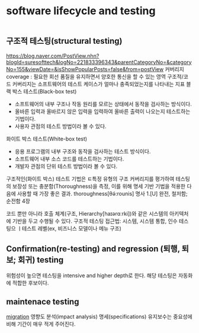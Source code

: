 # software lifecycle and testing

~~~
~~~
## 구조적 테스팅(structural testing)
https://blog.naver.com/PostView.nhn?blogId=suresofttech&logNo=221833396343&parentCategoryNo=&categoryNo=155&viewDate=&isShowPopularPosts=false&from=postView
커버리지 coverage : 필요한 회선 품질을 유지하면서 양호한 통신을 할 수 있는 영역
구조적/코드 커버리지는 소프트웨어의 테스트 케이스가 얼마나 충족되었는지를 나타내는 지표
블랙 박스 테스트(Black-box test)
- 소프트웨어의 내부 구조나 작동 원리를 모르는 상태에서 동작을 검사하는 방식이다.
- 올바른 입력과 올바르지 않은 입력을 입력하여 올바른 출력이 나오는지 테스트하는 기법이다.
- 사용자 관점의 테스트 방법이라 볼 수 있다.

화이트 박스 테스트(White-box test)
- 응용 프로그램의 내부 구조와 동작을 검사하는 테스트 방식이다.
- 소프트웨어 내부 소스 코드를 테스트하는 기법이다.
- 개발자 관점의 단위 테스트 방법이라 볼 수 있다.

구조적인(화이트 박스) 테스트 기법은 ㅌ특정 유형의 구조 커버리지를 평가하여 테스팅의 보장성 또는 충분함(Thoroughness)을 측정, 이를 위해 명세 기반 기법을 적용한 다음에 사용할 때 가장 좋은 결과.
thoroughness[θə́:rounis]
명사
1.[U] 완전, 철저함; 순전함
4장

코드 뿐만 아니라 호출 체계(구조, Hierarchy[haɪərɑːrki])와 같은 시스템의 아키텍처에 기반을 두고 수행될 수 있다.
구조적 테스팅 접근법: 시스템, 시스템 통합, 인수 테스팅으 ㅣ테스트 레벨(ex, 비즈니스 모델이나 메뉴 구조)

## Confirmation(re-testing) and regression (퇴행, 퇴보; 회귀) testing
위험성이 높으면 테스팅을 intensive and higher depth로 한다.
해당 테스팅은 자동화에 적합한 후보이다.

## maintenace testing
[migration](http://www.terms.co.kr/migration.htm)
영향도 분석(impact analysis)
명세(specifications)
유지보수는 중요성에 비해 기간이 매우 적게 주어진다.

